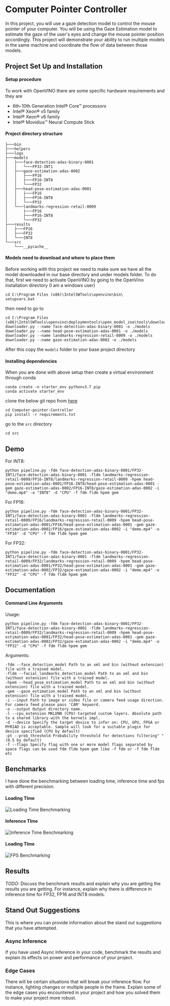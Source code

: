 # Computer Pointer Controller

In this project, you will use a gaze detection model to control the mouse pointer of your computer. You will be using the Gaze Estimation model to estimate the gaze of the user's eyes and change the mouse pointer position accordingly. This project will demonstrate your ability to run multiple models in the same machine and coordinate the flow of data between those models.

## Project Set Up and Installation

#### Setup procedure
To work with OpenVINO there are some specific hardware requirements and they are 
- 6th-10th Generation Intel® Core™ processors
- Intel® Xeon® v5 family
- Intel® Xeon® v6 family
- Intel® Movidius™ Neural Compute Stick

#### Project directory structure
```
├───bin
├───helpers
├───logs
├───models
│   ├───face-detection-adas-binary-0001
│   │   └───FP32-INT1
│   ├───gaze-estimation-adas-0002
│   │   ├───FP16
│   │   ├───FP16-INT8
│   │   └───FP32
│   ├───head-pose-estimation-adas-0001
│   │   ├───FP16
│   │   ├───FP16-INT8
│   │   └───FP32
│   └───landmarks-regression-retail-0009
│       ├───FP16
│       ├───FP16-INT8
│       └───FP32
├───results
│   ├───FP16
│   ├───FP32
│   └───INT8
└───src
    └───__pycache__
```
#### Models need to download and where to place them
Before working with this project we need to make sure we have all the model downloaded in our base directory and under models folder.
To do that, first we need to activate OpenVINO by going to the OpenVino installation directory (I am a windows user)
```
cd C:\Program Files (x86)\IntelSWTools\openvino\bin\
setupvars.bat
```

then need to go to 
```
cd C:\Program Files (x86)\IntelSWTools\openvino\deploymentools\open_model_zoo\tools\downloader\
downloader.py --name face-detection-adas-binary-0001 -o ./models
downloader.py --name head-pose-estimation-adas-0001 -o ./models
downloader.py --name landmarks-regression-retail-0009 -o ./models
downloader.py --name gaze-estimation-adas-0002 -o ./models
```

After this copy the `models` folder to your base project directory

#### Installing dependencies
When you are done with above setup then create a virtual environment through conda

```
conda create -n starter_env python=3.7 pip
conda activate starter_env
```

clone the below git repo from [here](https://github.com/bhuiyanmobasshir94/Computer-pointer-Controller)
```
cd Computer-pointer-Controller
pip install -r requirements.txt
```
go to the `src` directory
```
cd src
``` 

## Demo
For INT8:
```
python pipeline.py -fdm face-detection-adas-binary-0001/FP32-INT1/face-detection-adas-binary-0001 -fldm landmarks-regression-retail-0009/FP16-INT8/landmarks-regression-retail-0009 -hpem head-pose-estimation-adas-0001/FP16-INT8/head-pose-estimation-adas-0001 -gem gaze-estimation-adas-0002/FP16-INT8/gaze-estimation-adas-0002 -i "demo.mp4" -o "INT8" -d "CPU" -f fdm fldm hpem gem
```
For FP16:
```
python pipeline.py -fdm face-detection-adas-binary-0001/FP32-INT1/face-detection-adas-binary-0001 -fldm landmarks-regression-retail-0009/FP16/landmarks-regression-retail-0009 -hpem head-pose-estimation-adas-0001/FP16/head-pose-estimation-adas-0001 -gem gaze-estimation-adas-0002/FP16/gaze-estimation-adas-0002 -i "demo.mp4" -o "FP16" -d "CPU" -f fdm fldm hpem gem
```
For FP32:
```
python pipeline.py -fdm face-detection-adas-binary-0001/FP32-INT1/face-detection-adas-binary-0001 -fldm landmarks-regression-retail-0009/FP32/landmarks-regression-retail-0009 -hpem head-pose-estimation-adas-0001/FP32/head-pose-estimation-adas-0001 -gem gaze-estimation-adas-0002/FP32/gaze-estimation-adas-0002 -i "demo.mp4" -o "FP32" -d "CPU" -f fdm fldm hpem gem
```

## Documentation

#### Command Line Arguments
Usage: 
```
python pipeline.py -fdm face-detection-adas-binary-0001/FP32-INT1/face-detection-adas-binary-0001 -fldm landmarks-regression-retail-0009/FP32/landmarks-regression-retail-0009 -hpem head-pose-estimation-adas-0001/FP32/head-pose-estimation-adas-0001 -gem gaze-estimation-adas-0002/FP32/gaze-estimation-adas-0002 -i "demo.mp4" -o "FP32" -d "CPU" -f fdm fldm hpem gem
```

Arguments:
```
-fdm --face_detection_model Path to an xml and bin (without extension) file with a trained model.
-fldm --facial_landmarks_detection_model Path to an xml and bin (without extension) file with a trained model.
-hpem --head_pose_estimation_model Path to an xml and bin (without extension) file with a trained model.
-gem --gaze_estimation_model Path to an xml and bin (without extension) file with a trained model.
-i --input Path to image or video file or camera feed usage direction. For camera feed please pass 'CAM' keyword.
-o --output Output directory name.
-l --cpu_extension MKLDNN (CPU)-targeted custom layers. Absolute path to a shared library with the kernels impl.
-d --device Specify the target device to infer on: CPU, GPU, FPGA or MYRIAD is acceptable. Sample will look for a suitable plugin for device specified (CPU by default)
-pt --prob_threshold Probability threshold for detections filtering" "(0.5 by default)
-f --flags Specify flag with one or more model flags separated by space flags can be used fdm fldm hpem gem like -f fdm or -f fdm fldm etc
```
## Benchmarks
I have done the benchmarking between loading time, inference time and fps with different precision.
#### Loading TIme
![Loading Time Benchmarking](results/loading_time.png)  
#### Inference TIme
![Inference Time Benchmarking](results/inference_time.png)  
#### Loading TIme
![FPS Benchmarking](results/fps.png)  

## Results
*TODO:* Discuss the benchmark results and explain why you are getting the results you are getting. For instance, explain why there is difference in inference time for FP32, FP16 and INT8 models.

## Stand Out Suggestions
This is where you can provide information about the stand out suggestions that you have attempted.

### Async Inference
If you have used Async Inference in your code, benchmark the results and explain its effects on power and performance of your project.

### Edge Cases
There will be certain situations that will break your inference flow. For instance, lighting changes or multiple people in the frame. Explain some of the edge cases you encountered in your project and how you solved them to make your project more robust.
